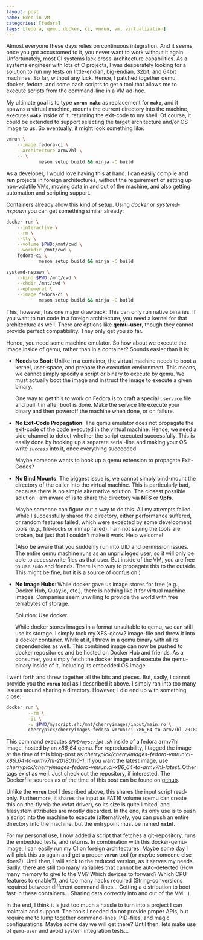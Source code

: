 ```yaml
---
layout: post
name: Exec in VM
categories: [fedora]
tags: [fedora, qemu, docker, ci, vmrun, vm, virtualization]
---
```


Almost everyone these days relies on continuous integration. And it seems, once
you got accustomed to it, you never want to work without it again.
Unfortunately, most CI systems lack cross-architecture capabilities. As a
systems engineer with lots of C projects, I was desperately looking for a
solution to run my tests on little-endian, big-endian, 32bit, and 64bit
machines. So far, without any luck. Hence, I patched together qemu, docker,
fedora, and some bash scripts to get a tool that allows me to execute scripts
from the command-line in a VM ad-hoc.

My ultimate goal is to type **`vmrun make`** as replacement for **`make`**,
and it spawns a virtual machine, mounts the current directory into the machine,
executes **`make`** inside of it, returning the exit-code to my shell. Of
course, it could be extended to support selecting the target architecture
and/or OS image to us. So eventually, it might look something like:

```sh
vmrun \
    --image fedora-ci \
    --architecture armv7hl \
    -- \
            meson setup build && ninja -C build
```

As a developer, I would love having this at hand. I can easily compile **and
run** projects in foreign architectures, without the requirement of setting up
non-volatile VMs, moving data in and out of the machine, and also getting
automation and scripting support.

Containers already allow this kind of setup. Using *docker* or *systemd-nspawn*
you can get something similar already:

```sh
docker run \
    --interactive \
    --rm \
    --tty \
    --volume $PWD:/mnt/cwd \
    --workdir /mnt/cwd \
    fedora-ci \
            meson setup build && ninja -C build

systemd-nspawn \
    --bind $PWD:/mnt/cwd \
    --chdir /mnt/cwd \
    --ephemeral \
    --image fedora-ci \
            meson setup build && ninja -C build
```

This, however, has one major drawback: This can only run native binaries. If
you want to run code in a foreign architecture, you need a kernel for that
architecture as well. There are options like **qemu-user**, though they cannot
provide perfect compatibility. They only get you so far.

Hence, you need some machine emulator. So how about we execute the image inside
of qemu, rather than in a container? Sounds easier than it is:

* **Needs to Boot**: Unlike in a container, the virtual machine needs to boot a
  kernel, user-space, and prepare the execution environment. This means, we
  cannot simply specify a script or binary to execute by qemu. We must actually
  boot the image and instruct the image to execute a given binary.

  One way to get this to work on Fedora is to craft a special `.service` file
  and pull it in after boot is done. Make the service file execute your binary
  and then poweroff the machine when done, or on failure.

* **No Exit-Code Propagation**: The qemu emulator does not propagate the
  exit-code of the code executed in the virtual machine. Hence, we need a
  side-channel to detect whether the script executed successfully. This is
  easily done by hooking up a separate serial-line and making your OS write
  *`success`* into it, once everything succeeded.

  Maybe someone wants to hook up a qemu extension to propagate Exit-Codes?

* **No Bind Mounts**: The biggest issue is, we cannot simply bind-mount the
  directory of the caller into the virtual machine. This is particularly bad,
  because there is no simple alternative solution. The closest possible
  solution I am aware of is to share the directory via **NFS** or **9pfs**.

  Maybe someone can figure out a way to do this. All my attempts failed. While
  I successfully shared the directory, either performance suffered, or random
  features failed, which were expected by some development tools (e.g.,
  file-locks or mmap failed). I am not saying the tools are broken, but just
  that I couldn't make it work. Help welcome!

  (Also be aware that you suddenly run into UID and permission issues. The
   entire qemu machine runs as an unprivileged user, so it will only be able to
   access/write files as that user. But inside of the VM, you are free to use
   `sudo` and friends. There is no way to propagate this to the outside. This
   might be fine, but it is a source of confusion.)

* **No Image Hubs**: While docker gave us image stores for free (e.g.,
  Docker Hub, Quay.io, etc.), there is nothing like it for virtual machine
  images. Companies seem unwilling to provide the world with free terrabytes of
  storage.

  Solution: Use docker.

  While docker stores images in a format unsuitable to qemu, we can still use
  its storage. I simply took my XFS-qcow2 image-file and threw it into a docker
  container. While at it, I threw in a qemu binary with all its dependencies as
  well. This combined image can now be pushed to docker repositories and be
  hosted on Docker Hub and friends. As a consumer, you simply fetch the docker
  image and execute the qemu-binary inside of it, including its embedded OS
  image.

I went forth and threw together all the bits and pieces. But, sadly, I cannot
provide you the **`vmrun`** tool as I described it above. I simply ran into too
many issues around sharing a directory. However, I did end up with something
close:

```sh
docker run \
        --rm \
        -it \
        -v $PWD/myscript.sh:/mnt/cherryimages/input/main:ro \
        cherrypick/cherryimages-fedora-vmrun:ci-x86_64-to-armv7hl-20180110-1
```

This command executes *`$PWD/myscript.sh`* inside of a fedora armv7hl image,
hosted by an *x86_64* qemu. For reproducability, I tagged the image at the time
of this blog-post as
*cherrypick/cherryimages-fedora-vmrun:ci-x86_64-to-armv7hl-20180110-1*. If you
want the latest image, use
*cherrypick/cherryimages-fedora-vmrun:ci-x86_64-to-armv7hl-latest*. Other tags
exist as well. Just check out the repository, if interested. The Dockerfile
sources as of the time of this post can be found on
[github](https://github.com/cherry-pick/cherry-images/tree/a176d7feb95bc3cf89dd8071e304f30f763820cb).

Unlike the **`vmrun`** tool I described above, this shares the input script
read-only. Furthermore, it shares the input as FAT16 volume (qemu can create
this on-the-fly via the vvfat driver), so its size is quite limited, and
filesystem attributes are mostly discarded. In the end, its only use is to push
a script into the machine to execute (alternatively, you can push an entire
directory into the machine, but the entrypoint must be named **`main`**).

For my personal use, I now added a script that fetches a git-repository, runs
the embedded tests, and returns.
In combination with this docker-qemu-image, I can easily run my CI on
foreign architectures. Maybe some day I will pick this up again and get a
proper **`vmrun`** tool (or maybe someone else does?). Until then, I will stick
to the reduced version, as it serves my needs. Sadly, there are still too many
variables that cannot be auto-detected (How many memory to give to the VM?
Which devices to forward? Which CPU features to enable?), and too many hacks
required (String-conversions required between different command-lines… Getting
a distribution to boot fast in these containers… Sharing data correctly into
and out of the VM…).

In the end, I think it is just too much a hassle to turn into a project I can
maintain and support. The tools I needed do not provide proper APIs, but
require me to lump together command-lines, PID-files, and magic configurations.
Maybe some day we will get there? Until then, lets make use of `qemu-user` and
avoid system integration tests…
